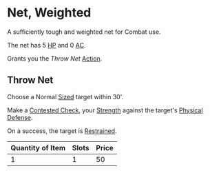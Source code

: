 # Net, Weighted

A sufficiently tough and weighted net for Combat use.

The net has 5 [HP](../../../Player%20Characters/Derived%20Statistics/Hit%20Points.md) and 0 [AC](../../../Player%20Characters/Derived%20Statistics/Armor%20Class.md).

Grants you the *Throw Net* [Action](../../../Game%20Procedures/Core%20Procedures/Action.md).

## Throw Net

Choose a Normal [Sized](../../../Game%20Procedures/Core%20Procedures/Geometry.md#Sizes) target within 30'.

Make a [Contested Check](../../../Game%20Procedures/Core%20Procedures/Check.md#Contested%20Check), your [Strength](../../../Player%20Characters/The%20Ability%20Scores/Strength.md) against the target's [Physical Defense](../../../Player%20Characters/Derived%20Statistics/Physical%20Defense.md).

On a success, the target is [Restrained](../../../Game%20Procedures/Conditions/Restrained.md).

| Quantity of Item | Slots | Price |
| ---------------- | ----- | ----- |
| 1                | 1     | 50    |
